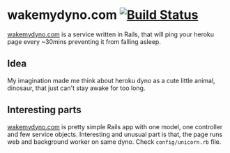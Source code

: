 wakemydyno.com [![Build Status](https://travis-ci.org/kubenstein/wakemydyno.com.svg)](https://travis-ci.org/kubenstein/wakemydyno.com)
=============

[wakemydyno.com](http://wakemydyno.com) is a service written in Rails, that will ping your heroku page every ~30mins preventing it from falling asleep.

 
Idea
-------
My imagination made me think about heroku dyno as a cute little animal, dinosaur, that just can't stay awake for too long.  

Interesting parts
-------
[wakemydyno.com](http://wakemydyno.com) is pretty simple Rails app with one model, one controller and few service objects.
Interesting and unusual part is that, the page runs web and background worker on same dyno.
Check `config/unicorn.rb` file.
